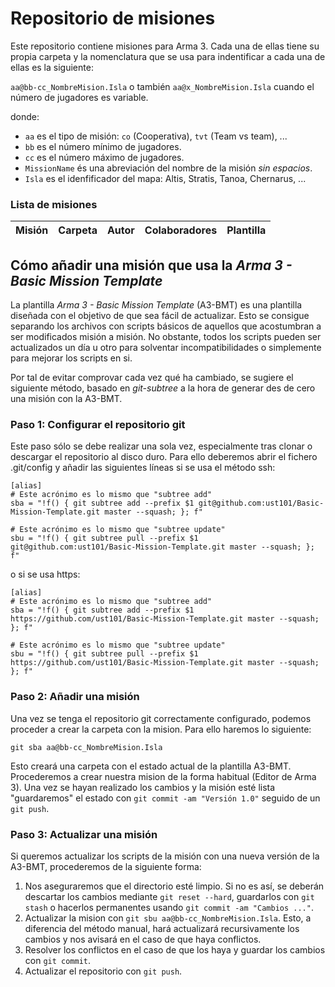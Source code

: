 # Repositorio de misiones

Este repositorio contiene misiones para Arma  3. Cada una de ellas tiene su propia carpeta y la nomenclatura que se usa para indentificar a cada una de ellas es la siguiente:

`aa@bb-cc_NombreMision.Isla` o también `aa@x_NombreMision.Isla` cuando el número de jugadores es variable.

donde:

* `aa` es el tipo de misión: `co` (Cooperativa), `tvt` (Team vs team), ... 
* `bb` es el número mínimo de jugadores.
* `cc` es el número máximo de jugadores.
* `MissionName` és una abreviación del nombre de la misión *sin espacios*.
* `Isla` es el idenfificador del mapa: Altis, Stratis, Tanoa, Chernarus, ...

### Lista de misiones

| **Misión**                   | **Carpeta**                             | **Autor**     | **Colaboradores**           | **Plantilla** |
| -----------------------------| --------------------------------------- | ------------- | --------------------------- | ------------- |

## Cómo añadir una misión que usa la *Arma 3 - Basic Mission Template*

La plantilla *Arma 3 - Basic Mission Template* (A3-BMT) es una plantilla diseñada con el objetivo de que sea fácil de actualizar. Esto se consigue separando los archivos con scripts básicos de aquellos que acostumbran a ser modificados misión a misión. No obstante, todos los scripts pueden ser actualizados un día u otro para solventar incompatibilidades o simplemente para mejorar los scripts en si.

Por tal de evitar comprovar cada vez qué ha cambiado, se sugiere el siguiente método, basado en *git-subtree* a la hora de generar des de cero una misión con la A3-BMT.

### Paso 1: Configurar el repositorio git

Este paso sólo se debe realizar una sola vez, especialmente tras clonar o descargar el repositorio al disco duro. Para ello deberemos abrir el fichero .git/config y añadir las siguientes líneas si se usa el método ssh:

```
[alias]
# Este acrónimo es lo mismo que "subtree add"
sba = "!f() { git subtree add --prefix $1 git@github.com:ust101/Basic-Mission-Template.git master --squash; }; f"

# Este acrónimo es lo mismo que "subtree update"
sbu = "!f() { git subtree pull --prefix $1 git@github.com:ust101/Basic-Mission-Template.git master --squash; }; f"
```
o si se usa https:

```
[alias]
# Este acrónimo es lo mismo que "subtree add"
sba = "!f() { git subtree add --prefix $1 https://github.com/ust101/Basic-Mission-Template.git master --squash; }; f"

# Este acrónimo es lo mismo que "subtree update"
sbu = "!f() { git subtree pull --prefix $1 https://github.com/ust101/Basic-Mission-Template.git master --squash; }; f"
```

### Paso 2: Añadir una misión

Una vez se tenga el repositorio git correctamente configurado, podemos proceder a crear la carpeta con la mision. Para ello haremos lo siguiente:

`git sba aa@bb-cc_NombreMision.Isla`

Esto creará una carpeta con el estado actual de la plantilla A3-BMT. Procederemos a crear nuestra mision de la forma habitual (Editor de Arma 3). Una vez se hayan realizado los cambios y la misión esté lista "guardaremos" el estado con `git commit -am "Versión 1.0"` seguido de un `git push`.

### Paso 3: Actualizar una misión

Si queremos actualizar los scripts de la misión con una nueva versión de la A3-BMT, procederemos de la siguiente forma:

1. Nos aseguraremos que el directorio esté limpio. Si no es así, se deberán descartar los cambios mediante `git reset --hard`, guardarlos con `git stash` o hacerlos permanentes usando `git commit -am "Cambios ..."`.
2. Actualizar la mision con `git sbu aa@bb-cc_NombreMision.Isla`. Esto, a diferencia del método manual, hará actualizará recursivamente los cambios y nos avisará en el caso de que haya conflictos.
3. Resolver los conflictos en el caso de que los haya y guardar los cambios con `git commit`.
4. Actualizar el repositorio con `git push`.
